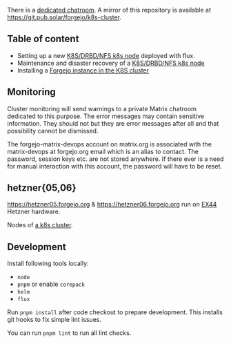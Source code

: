 There is a [dedicated chatroom](https://matrix.to/#/#forgejo-ci:matrix.org). A mirror of this repository is available at <https://git.pub.solar/forgejo/k8s-cluster>.

## Table of content

- Setting up a new [K8S/DRBD/NFS k8s node](k8s.md) deployed with flux.
- Maintenance and disaster recovery of a [K8S/DRBD/NFS k8s node](k8s-maintenance.md)
- Installing a [Forgejo instance in the K8S cluster](k8s-forgejo.md)

## Monitoring

Cluster monitoring will send warnings to a private Matrix chatroom dedicated to this purpose. The error messages may contain sensitive information. They should not but they are error messages after all and that possibility cannot be dismissed.

The forgejo-matrix-devops account on matrix.org is associated with the matrix-devops at forgejo.org email which is an alias to contact. The password, session keys etc. are not stored anywhere. If there ever is a need for manual interaction with this account, the password will have to be reset.

## hetzner{05,06}

<https://hetzner05.forgejo.org> & <https://hetzner06.forgejo.org> run on [EX44](https://www.hetzner.com/dedicated-rootserver/ex44) Hetzner hardware.

Nodes of [a k8s cluster](k8s.md).

## Development

Install following tools locally:

- `node`
- `pnpm` or enable `corepack`
- `helm`
- `flux`

Run `pnpm install` after code checkout to prepare development.
This installs git hooks to fix simple lint issues.

You can run `pnpm lint` to run all lint checks.
